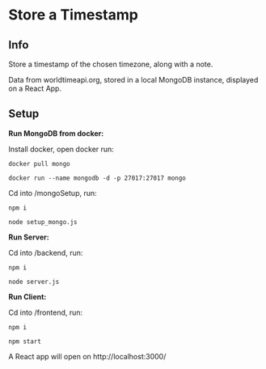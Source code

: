 # Store a Timestamp

## Info

Store a timestamp of the chosen timezone, along with a note.

Data from worldtimeapi.org, stored in a local MongoDB instance, displayed on a React App.

## Setup

**Run MongoDB from docker:**

Install docker, open docker run:

```
docker pull mongo
```

```
docker run --name mongodb -d -p 27017:27017 mongo
```

Cd into /mongoSetup, run:

```
npm i
```

```
node setup_mongo.js
```

**Run Server:**

Cd into /backend, run:

```
npm i
```

```
node server.js
```

**Run Client:**

Cd into /frontend, run:

```
npm i
```

```
npm start
```

A React app will open on http://localhost:3000/
